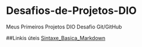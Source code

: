 # Desafios-de-Projetos-DIO
Meus Primeiros Projetos DIO
Desafio Git/GitHub

##Linkis úteis 
[Sintaxe_Basica_Markdown](https://www.markdownguide.org/)
